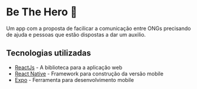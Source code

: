 # Be The Hero :rocket:

Um app com a proposta de facilicar a comunicação entre ONGs precisando de ajuda e pessoas que estão dispostas a dar um auxilio.

## Tecnologias utilizadas

* [ReactJs](https://pt-br.reactjs.org/) - A biblioteca para a aplicação web
* [React Native](https://rometools.github.io/rome/) - Framework para construção da versão mobile
* [Expo](https://expo.io/) - Ferramenta para desenvolvimento mobile
